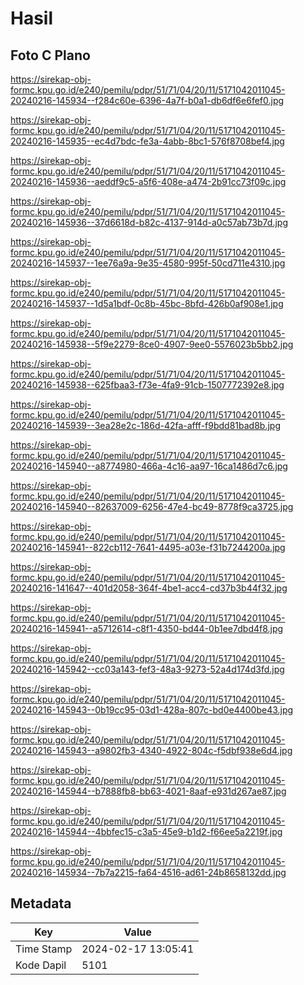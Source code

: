 # Hasil

## Foto C Plano

https://sirekap-obj-formc.kpu.go.id/e240/pemilu/pdpr/51/71/04/20/11/5171042011045-20240216-145934--f284c60e-6396-4a7f-b0a1-db6df6e6fef0.jpg

https://sirekap-obj-formc.kpu.go.id/e240/pemilu/pdpr/51/71/04/20/11/5171042011045-20240216-145935--ec4d7bdc-fe3a-4abb-8bc1-576f8708bef4.jpg

https://sirekap-obj-formc.kpu.go.id/e240/pemilu/pdpr/51/71/04/20/11/5171042011045-20240216-145936--aeddf9c5-a5f6-408e-a474-2b91cc73f09c.jpg

https://sirekap-obj-formc.kpu.go.id/e240/pemilu/pdpr/51/71/04/20/11/5171042011045-20240216-145936--37d6618d-b82c-4137-914d-a0c57ab73b7d.jpg

https://sirekap-obj-formc.kpu.go.id/e240/pemilu/pdpr/51/71/04/20/11/5171042011045-20240216-145937--1ee76a9a-9e35-4580-995f-50cd711e4310.jpg

https://sirekap-obj-formc.kpu.go.id/e240/pemilu/pdpr/51/71/04/20/11/5171042011045-20240216-145937--1d5a1bdf-0c8b-45bc-8bfd-426b0af908e1.jpg

https://sirekap-obj-formc.kpu.go.id/e240/pemilu/pdpr/51/71/04/20/11/5171042011045-20240216-145938--5f9e2279-8ce0-4907-9ee0-5576023b5bb2.jpg

https://sirekap-obj-formc.kpu.go.id/e240/pemilu/pdpr/51/71/04/20/11/5171042011045-20240216-145938--625fbaa3-f73e-4fa9-91cb-1507772392e8.jpg

https://sirekap-obj-formc.kpu.go.id/e240/pemilu/pdpr/51/71/04/20/11/5171042011045-20240216-145939--3ea28e2c-186d-42fa-afff-f9bdd81bad8b.jpg

https://sirekap-obj-formc.kpu.go.id/e240/pemilu/pdpr/51/71/04/20/11/5171042011045-20240216-145940--a8774980-466a-4c16-aa97-16ca1486d7c6.jpg

https://sirekap-obj-formc.kpu.go.id/e240/pemilu/pdpr/51/71/04/20/11/5171042011045-20240216-145940--82637009-6256-47e4-bc49-8778f9ca3725.jpg

https://sirekap-obj-formc.kpu.go.id/e240/pemilu/pdpr/51/71/04/20/11/5171042011045-20240216-145941--822cb112-7641-4495-a03e-f31b7244200a.jpg

https://sirekap-obj-formc.kpu.go.id/e240/pemilu/pdpr/51/71/04/20/11/5171042011045-20240216-141647--401d2058-364f-4be1-acc4-cd37b3b44f32.jpg

https://sirekap-obj-formc.kpu.go.id/e240/pemilu/pdpr/51/71/04/20/11/5171042011045-20240216-145941--a5712614-c8f1-4350-bd44-0b1ee7dbd4f8.jpg

https://sirekap-obj-formc.kpu.go.id/e240/pemilu/pdpr/51/71/04/20/11/5171042011045-20240216-145942--cc03a143-fef3-48a3-9273-52a4d174d3fd.jpg

https://sirekap-obj-formc.kpu.go.id/e240/pemilu/pdpr/51/71/04/20/11/5171042011045-20240216-145943--0b19cc95-03d1-428a-807c-bd0e4400be43.jpg

https://sirekap-obj-formc.kpu.go.id/e240/pemilu/pdpr/51/71/04/20/11/5171042011045-20240216-145943--a9802fb3-4340-4922-804c-f5dbf938e6d4.jpg

https://sirekap-obj-formc.kpu.go.id/e240/pemilu/pdpr/51/71/04/20/11/5171042011045-20240216-145944--b7888fb8-bb63-4021-8aaf-e931d267ae87.jpg

https://sirekap-obj-formc.kpu.go.id/e240/pemilu/pdpr/51/71/04/20/11/5171042011045-20240216-145944--4bbfec15-c3a5-45e9-b1d2-f66ee5a2219f.jpg

https://sirekap-obj-formc.kpu.go.id/e240/pemilu/pdpr/51/71/04/20/11/5171042011045-20240216-145934--7b7a2215-fa64-4516-ad61-24b8658132dd.jpg


## Metadata

| Key        | Value               |
| ---------- | ------------------- |
| Time Stamp | 2024-02-17 13:05:41 |
| Kode Dapil | 5101                |



